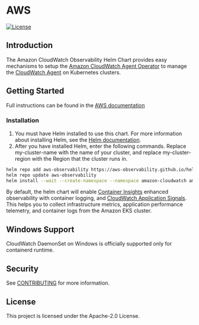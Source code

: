 # AWS
[![License](https://img.shields.io/badge/License-Apache%202.0-blue.svg)](https://opensource.org/licenses/Apache-2.0)

## Introduction
The Amazon CloudWatch Observability Helm Chart provides easy mechanisms to setup the [Amazon CloudWatch Agent Operator](https://github.com/aws/amazon-cloudwatch-agent-operator) to manage the [CloudWatch Agent](https://docs.aws.amazon.com/AmazonCloudWatch/latest/monitoring/Install-CloudWatch-Agent.html) on Kubernetes clusters.

## Getting Started
Full instructions can be found in the [AWS documentation](https://docs.aws.amazon.com/AmazonCloudWatch/latest/monitoring/install-CloudWatch-Observability-EKS-addon.html)

### Installation
1. You must have Helm installed to use this chart. For more information about installing Helm, see the [Helm documentation](https://helm.sh/docs/).
2. After you have installed Helm, enter the following commands. Replace my-cluster-name with the name of your cluster, and replace my-cluster-region with the Region that the cluster runs in.

```bash
helm repo add aws-observability https://aws-observability.github.io/helm-charts
helm repo update aws-observability
helm install --wait --create-namespace --namespace amazon-cloudwatch amazon-cloudwatch aws-observability/amazon-cloudwatch-observability --set clusterName=my-cluster-name --set region=my-cluster-region
```

By default, the helm chart will enable [Container Insights](https://docs.aws.amazon.com/AmazonCloudWatch/latest/monitoring/ContainerInsights.html) enhanced observability with container logging, and [CloudWatch Application Signals](https://docs.aws.amazon.com/AmazonCloudWatch/latest/monitoring/CloudWatch-Application-Monitoring-Sections.html). This helps you to collect infrastructure metrics, application performance telemetry, and container logs from the Amazon EKS cluster.

## Windows Support
CloudWatch DaemonSet on Windows is officially supported only for containerd runtime.

## Security

See [CONTRIBUTING](CONTRIBUTING.md#security-issue-notifications) for more information.

## License

This project is licensed under the Apache-2.0 License.
